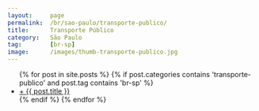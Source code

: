 ```yaml
---
layout:     page
permalink:  /br/sao-paulo/transporte-publico/
title:      Transporte Público
category:   São Paulo
tag:        [br-sp]
image:      /images/thumb-transporte-publico.jpg
---
```


<div class="home">
  <ul class="post-list">
  {% for post in site.posts %}
    {% if post.categories contains 'transporte-publico' and post.tag contains 'br-sp' %}
    <li><a class="post-link" href="{{ post.url | prepend: site.baseurl }}">+ {{ post.title }}</a></li>
    {% endif %}
  {% endfor %}
  </ul>
</div>